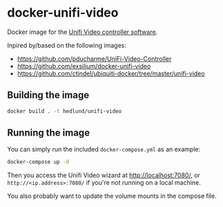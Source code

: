 # docker-unifi-video

Docker image for the [Unifi Video controller software](https://www.ubnt.com/download/unifi-video/default/default/unifi-video-390-ubuntu-1604-x64).

Inpired by/based on the following images:

- https://github.com/pducharme/UniFi-Video-Controller
- https://github.com/exsilium/docker-unifi-video
- https://github.com/ctindel/ubiquiti-docker/tree/master/unifi-video

## Building the image

```sh
docker build . -t hedlund/unifi-video
```

## Running the image

You can simply run the included `docker-compose.yml` as an example:

```sh
docker-compose up -d
```

Then you access the Unifi Video wizard at [http://localhost:7080/](http://localhost:7080/), or `http://<ip.address>:7080/` if you're not running on a local machine.

You also probably want to update the volume mounts in the compose file.